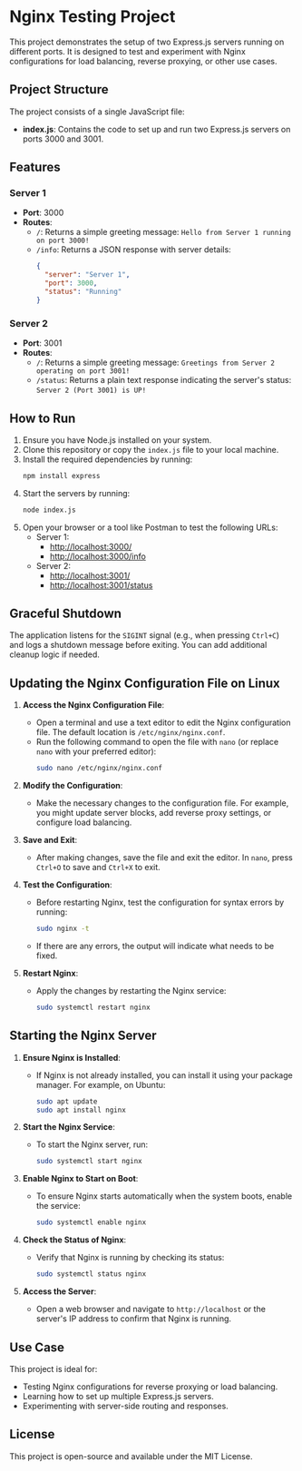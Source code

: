 # Nginx Testing Project

This project demonstrates the setup of two Express.js servers running on different ports. It is designed to test and experiment with Nginx configurations for load balancing, reverse proxying, or other use cases.

## Project Structure

The project consists of a single JavaScript file:

- **index.js**: Contains the code to set up and run two Express.js servers on ports 3000 and 3001.

## Features

### Server 1

- **Port**: 3000
- **Routes**:
  - `/`: Returns a simple greeting message: `Hello from Server 1 running on port 3000!`
  - `/info`: Returns a JSON response with server details:
    ```json
    {
      "server": "Server 1",
      "port": 3000,
      "status": "Running"
    }
    ```

### Server 2

- **Port**: 3001
- **Routes**:
  - `/`: Returns a simple greeting message: `Greetings from Server 2 operating on port 3001!`
  - `/status`: Returns a plain text response indicating the server's status: `Server 2 (Port 3001) is UP!`

## How to Run

1. Ensure you have Node.js installed on your system.
2. Clone this repository or copy the `index.js` file to your local machine.
3. Install the required dependencies by running:
   ```bash
   npm install express
   ```
4. Start the servers by running:
   ```bash
   node index.js
   ```
5. Open your browser or a tool like Postman to test the following URLs:
   - Server 1:
     - [http://localhost:3000/](http://localhost:3000/)
     - [http://localhost:3000/info](http://localhost:3000/info)
   - Server 2:
     - [http://localhost:3001/](http://localhost:3001/)
     - [http://localhost:3001/status](http://localhost:3001/status)

## Graceful Shutdown

The application listens for the `SIGINT` signal (e.g., when pressing `Ctrl+C`) and logs a shutdown message before exiting. You can add additional cleanup logic if needed.

## Updating the Nginx Configuration File on Linux

1. **Access the Nginx Configuration File**:
   - Open a terminal and use a text editor to edit the Nginx configuration file. The default location is `/etc/nginx/nginx.conf`.
   - Run the following command to open the file with `nano` (or replace `nano` with your preferred editor):
     ```bash
     sudo nano /etc/nginx/nginx.conf
     ```

2. **Modify the Configuration**:
   - Make the necessary changes to the configuration file. For example, you might update server blocks, add reverse proxy settings, or configure load balancing.

3. **Save and Exit**:
   - After making changes, save the file and exit the editor. In `nano`, press `Ctrl+O` to save and `Ctrl+X` to exit.

4. **Test the Configuration**:
   - Before restarting Nginx, test the configuration for syntax errors by running:
     ```bash
     sudo nginx -t
     ```
   - If there are any errors, the output will indicate what needs to be fixed.

5. **Restart Nginx**:
   - Apply the changes by restarting the Nginx service:
     ```bash
     sudo systemctl restart nginx
     ```

## Starting the Nginx Server

1. **Ensure Nginx is Installed**:
   - If Nginx is not already installed, you can install it using your package manager. For example, on Ubuntu:
     ```bash
     sudo apt update
     sudo apt install nginx
     ```

2. **Start the Nginx Service**:
   - To start the Nginx server, run:
     ```bash
     sudo systemctl start nginx
     ```

3. **Enable Nginx to Start on Boot**:
   - To ensure Nginx starts automatically when the system boots, enable the service:
     ```bash
     sudo systemctl enable nginx
     ```

4. **Check the Status of Nginx**:
   - Verify that Nginx is running by checking its status:
     ```bash
     sudo systemctl status nginx
     ```

5. **Access the Server**:
   - Open a web browser and navigate to `http://localhost` or the server's IP address to confirm that Nginx is running.

## Use Case

This project is ideal for:

- Testing Nginx configurations for reverse proxying or load balancing.
- Learning how to set up multiple Express.js servers.
- Experimenting with server-side routing and responses.

## License

This project is open-source and available under the MIT License.
